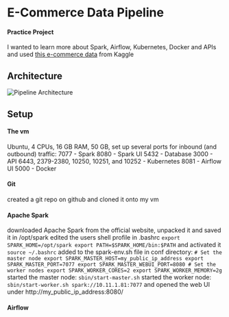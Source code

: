 # E-Commerce Data Pipeline

#### Practice Project
I wanted to learn more about Spark, Airflow, Kubernetes, Docker and APIs and used [this e-commerce data](https://www.kaggle.com/datasets/carrie1/ecommerce-data) from Kaggle

## Architecture 
![Pipeline Architecture](https://github.com/Jeahy/e-commerce_data_pipeline/blob/main/images/architecture.png)

## Setup

#### The vm
   Ubuntu, 4 CPUs, 16 GB RAM, 50 GB,
   set up several ports for inbound (and outbound) traffic:
   7077 - Spark
   8080 - Spark UI
   5432 - Database
   3000 - API
   6443, 2379-2380, 10250, 10251, and 10252 - Kubernetes
   8081 - Airflow UI
   5000 - Docker
   
#### Git
   created a git repo on github and cloned it onto my vm
   
#### Apache Spark
   downloaded Apache Spark from the official website, unpacked it and saved it in /opt/spark
   edited the users shell profile in .bashrc
     ```
     export SPARK_HOME=/opt/spark
     export PATH=$SPARK_HOME/bin:$PATH
     ```
   and activated it
     ```
     source ~/.bashrc
     ```
   added to the spark-env.sh file in conf directory:
     ```
     # Set the master node
    export SPARK_MASTER_HOST=my_public_ip_address
    export SPARK_MASTER_PORT=7077
    export SPARK_MASTER_WEBUI_PORT=8080
    # Set the worker nodes
    export SPARK_WORKER_CORES=2
    export SPARK_WORKER_MEMORY=2g
     ```
   started the master node:
     ```
     sbin/start-master.sh
     ```
   started the worker node:
     ```
     sbin/start-worker.sh spark://10.11.1.81:7077
     ```
and opened the web UI under http://my_public_ip_address:8080/

#### Airflow

